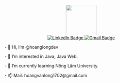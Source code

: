 
<div id="header" align="center">
  <img src="https://media.giphy.com/media/M9gbBd9nbDrOTu1Mqx/giphy.gif" width="100"/>
</div>
<div id="badges" align="center">
  <a href="https://www.linkedin.com/in/longhv">
    <img src="https://img.shields.io/badge/LinkedIn-blue?style=for-the-badge&logo=linkedin&logoColor=white" alt="LinkedIn Badge"/>
  </a>
  <a href="hoangvanlong1702@gmail.com">
    <img src="https://img.shields.io/badge/LinkedIn-blue?style=for-the-badge&logo=gmail&logoColor=white" alt="Gmail Badge"/>
  </a>
</div>
<p>- 👋 Hi, I’m @hoanglongdev</p>
<p>- 👀 I’m interested in Java, Java Web.</p>
<p>- 🌱 I’m currently learning Nông Lâm University.</p>
<p>- 📫 Mail: hoangvanlong1702@gmail.com</p>
